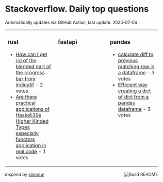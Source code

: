 # Stackoverflow. Daily top questions 

Automatically updates via GitHub Action, last update: <!-- date starts -->2025-07-06<!-- date ends -->


<table><tr><td valign="top" width="33%">

### rust
<!-- rust starts -->
* [How can I get rid of the blended part of the progress bar from indicatif](https://stackoverflow.com/questions/79691267/how-can-i-get-rid-of-the-blended-part-of-the-progress-bar-from-indicatif) - 2 votes
* [Are there practical applications of Haskell39s Higher Kinded Types especially functors application in real code](https://stackoverflow.com/questions/79691336/are-there-practical-applications-of-haskells-higher-kinded-types-especially-fu) - 1 votes
<!-- rust ends -->
</td><td valign="top" width="34%">


### fastapi
<!-- fastapi starts -->

<!-- fastapi ends -->
</td><td valign="top" width="34%">


### pandas
<!-- pandas starts -->
* [calculate diff to previous matching row in a dataframe](https://stackoverflow.com/questions/79691109/calculate-diff-to-previous-matching-row-in-a-dataframe) - 3 votes
* [Efficient way creating a dict of dict from a pandas dataframe](https://stackoverflow.com/questions/79691774/efficient-way-creating-a-dict-of-dict-from-a-pandas-dataframe) - 3 votes
<!-- pandas ends -->
</td></tr></table>

<a href="https://github.com/hp0404/hp0404/actions"><img src="https://github.com/hp0404/hp0404/workflows/Build%20README/badge.svg" align="right" alt="Build README"></a> <p>*Inspired by  [simonw](https://github.com/simonw/simonw)*</p>

